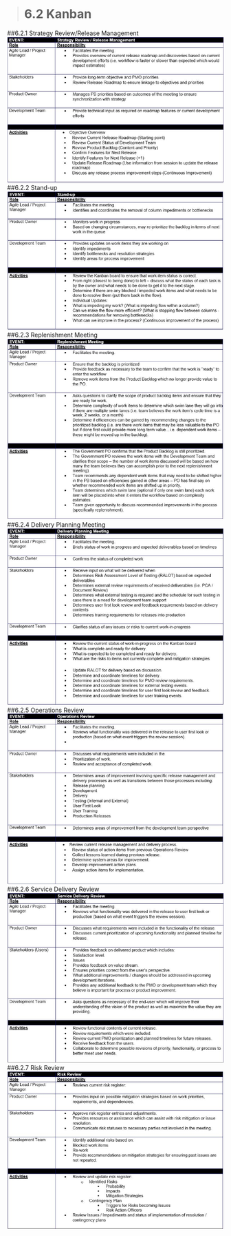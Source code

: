 > # **6.2** Kanban

##6.2.1 Strategy Review/Release Management 
![stratreview](images/stratreview.jpg)
##6.2.2 Stand-up
![standup](images/standup.jpg)
##6.2.3 Replenishment Meeting
![replenish](images/replenish.jpg)
##6.2.4 Delivery Planning Meeting
![delivery](images/delivery.jpg)
##6.2.5 Operations Review
![operations](images/operations.jpg)
##6.2.6 Service Delivery Review
![servicedelivery](images/servicedelivery.jpg)
##6.2.7 Risk Review
![riskreview](images/riskreview.jpg)